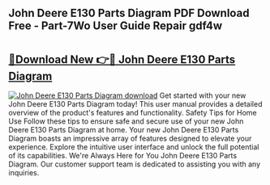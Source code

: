 ## John Deere E130 Parts Diagram PDF Download Free - Part-7Wo User Guide Repair gdf4w

# <h2><a href="http://dfntmu.blite.top/?on=John+Deere+E130+Parts+Diagram">🔗Download New 👉🔴 John Deere E130 Parts Diagram</a></h2>

[![John Deere E130 Parts Diagram download](https://i.imgur.com/lujVjoI.png)](http://dfntmu.blite.top/?on=John+Deere+E130+Parts+Diagram)
Get started with your new John Deere E130 Parts Diagram today! This user manual provides a detailed overview of the product's features and functionality. Safety Tips for Home Use Follow these tips to ensure safe and secure use of your new John Deere E130 Parts Diagram at home. Your new John Deere E130 Parts Diagram boasts an impressive array of features designed to elevate your experience. Explore the intuitive user interface and unlock the full potential of its capabilities. We're Always Here for You John Deere E130 Parts Diagram. Our customer support team is dedicated to assisting you with any inquiries.
